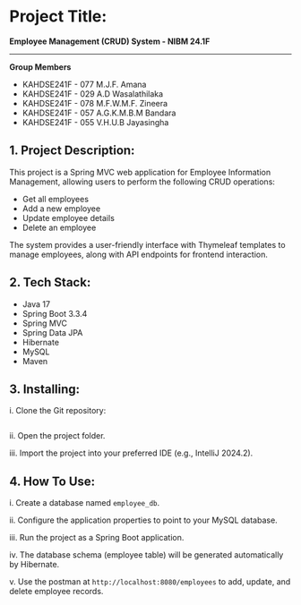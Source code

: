 # Project Title:

**Employee Management (CRUD) System - NIBM 24.1F**

****

**Group Members**
- KAHDSE241F - 077
  M.J.F. Amana
- KAHDSE241F - 029
  A.D Wasalathilaka
- KAHDSE241F - 078
  M.F.W.M.F. Zineera
- KAHDSE241F - 057
  A.G.K.M.B.M Bandara
- KAHDSE241F - 055
  V.H.U.B Jayasingha

## 1. Project Description:

This project is a Spring MVC web application for Employee Information Management, allowing users to perform the following CRUD operations:

- Get all employees
- Add a new employee
- Update employee details
- Delete an employee


The system provides a user-friendly interface with Thymeleaf templates to manage employees, along with API endpoints for frontend interaction.

## 2. Tech Stack:

- Java 17
- Spring Boot 3.3.4
- Spring MVC
- Spring Data JPA
- Hibernate
- MySQL
- Maven

## 3. Installing:

i. Clone the Git repository:

```

```

ii. Open the project folder.

iii. Import the project into your preferred IDE (e.g., IntelliJ 2024.2).

## 4. How To Use:

i. Create a database named `employee_db`.

ii. Configure the application properties to point to your MySQL database.

iii. Run the project as a Spring Boot application.

iv. The database schema (employee table) will be generated automatically by Hibernate.

v. Use the postman at `http://localhost:8080/employees` to add, update, and delete employee records.


